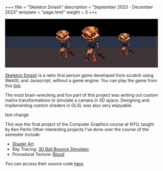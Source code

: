 +++
title = "Skeleton Smash"
description = "September 2023 - December 2023"
template = "page.html"
weight = 3 
+++

![Skeleton Smash](/skeleton-smash.png)

[Skeleton Smash](https://graphics-programming-projects.web.app/final-project/index.html) is a retro first person game developed from scratch using WebGL and Javascript, without a game engine. You can play the game from this [link](https://graphics-programming-projects.web.app/final-project/index.html).

The most brain-wrecking and fun part of this project was writing out custom matrix transformations to simulate a camera in 3D space. Designing and implementing custom shaders in GLSL was also very enjoyable. 

<!-- more --> 

test change

This was the final project of the Computer Graphics course at NYU, taught by Ken Perlin Other interesting projects I've done over the course of the semester include: 

- [Shader Art](https://graphics-programming-projects.web.app/hw2/index.html)
- Ray Tracing: [3D Ball Bounce Simulator](https://graphics-programming-projects.web.app/hw4/index.html)
- Procedural Texture: [Blood](https://graphics-programming-projects.web.app/hw8/actual-hw/index.html)

You can access their source code [here](https://github.com/iltenahmet/graphics).